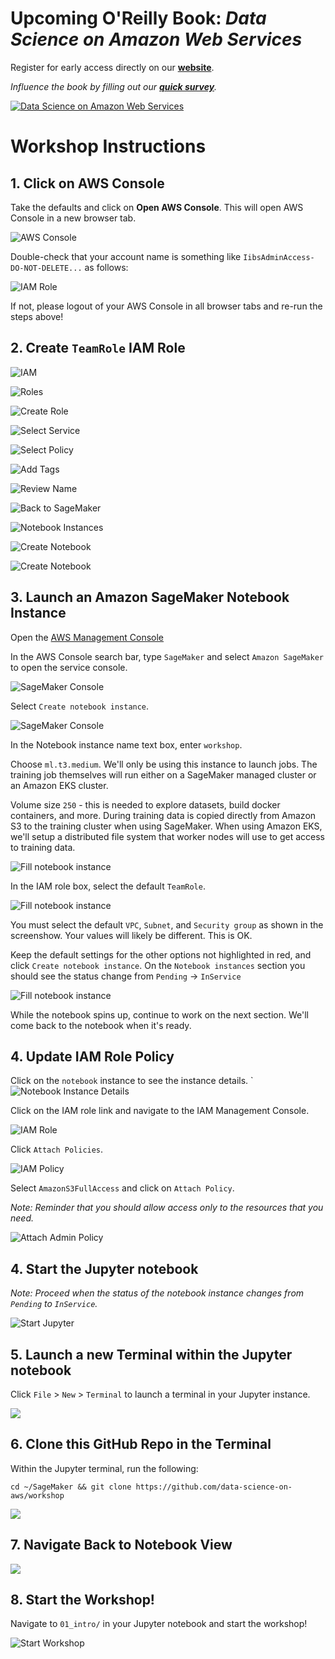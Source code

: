 # Upcoming O'Reilly Book:  _Data Science on Amazon Web Services_
Register for early access directly on our [**website**](https://datascienceonaws.com).

_Influence the book by filling out our [**quick survey**](https://www.surveymonkey.com/r/798CMZ3)._

[![Data Science on Amazon Web Services](img/data-science-on-aws-book.png)](https://datascienceonaws.com)

# Workshop Instructions

## 1. Click on AWS Console

Take the defaults and click on **Open AWS Console**. This will open AWS Console in a new browser tab.

![AWS Console](img/alt_aws_console.png)

Double-check that your account name is something like `IibsAdminAccess-DO-NOT-DELETE...` as follows:

![IAM Role](img/alt_iibsadminaccess.png)

If not, please logout of your AWS Console in all browser tabs and re-run the steps above!

## 2. Create `TeamRole` IAM Role

![IAM](img/alt_iam_1.png)

![Roles](img/alt_roles_2.png)

![Create Role](img/alt_create_role_3.png)

![Select Service](img/alt_select_service_4.png)

![Select Policy](img/alt_select_policy_5.png)

![Add Tags](img/alt_add_tags_6.png)

![Review Name](img/alt_review_name_7.png)

![Back to SageMaker](img/alt_back_to_sagemaker_8.png)

![Notebook Instances](img/alt_notebook_instances_9.png)

![Create Notebook](img/alt_create_notebook_10.png)

![Create Notebook](img/alt_create_notebook_11.png)

## 3. Launch an Amazon SageMaker Notebook Instance

Open the [AWS Management Console](https://console.aws.amazon.com/console/home)

In the AWS Console search bar, type `SageMaker` and select `Amazon SageMaker` to open the service console.

![SageMaker Console](img/setup_aws_console.png)

Select `Create notebook instance`.

![SageMaker Console](img/setup_aws_console_2.png)

In the Notebook instance name text box, enter `workshop`.

Choose `ml.t3.medium`. We'll only be using this instance to launch jobs. The training job themselves will run either on a SageMaker managed cluster or an Amazon EKS cluster.

Volume size `250` - this is needed to explore datasets, build docker containers, and more.  During training data is copied directly from Amazon S3 to the training cluster when using SageMaker.  When using Amazon EKS, we'll setup a distributed file system that worker nodes will use to get access to training data.

![Fill notebook instance](img/notebook-setup01.png)

In the IAM role box, select the default `TeamRole`.

![Fill notebook instance](img/notebook-setup02.png)

You must select the default `VPC`, `Subnet`, and `Security group` as shown in the screenshow.  Your values will likely be different.  This is OK.

Keep the default settings for the other options not highlighted in red, and click `Create notebook instance`.  On the `Notebook instances` section you should see the status change from `Pending` -> `InService`

![Fill notebook instance](img/notebook-setup03.png)

While the notebook spins up, continue to work on the next section.  We'll come back to the notebook when it's ready.

## 4. Update IAM Role Policy

Click on the `notebook` instance to see the instance details.
`
![Notebook Instance Details](img/click_notebook_instance.png)

Click on the IAM role link and navigate to the IAM Management Console.

![IAM Role](img/update_iam.png)

Click `Attach Policies`.

![IAM Policy](img/view_policies.png)
              
Select `AmazonS3FullAccess` and click on `Attach Policy`.

_Note:  Reminder that you should allow access only to the resources that you need._ 

![Attach Admin Policy](img/alt_attach_policies.png)

## 4. Start the Jupyter notebook

_Note:  Proceed when the status of the notebook instance changes from `Pending` to `InService`._

![Start Jupyter](img/start_jupyter.png)

## 5. Launch a new Terminal within the Jupyter notebook

Click `File` > `New` > `Terminal` to launch a terminal in your Jupyter instance.

![](img/launch_jupyter_terminal.png)

## 6. Clone this GitHub Repo in the Terminal

Within the Jupyter terminal, run the following:
```
cd ~/SageMaker && git clone https://github.com/data-science-on-aws/workshop
```

![](img/clone-workshop-repo.png)

## 7. Navigate Back to Notebook View

![](img/back-to-jupyter-notebook.png)

## 8. Start the Workshop!
Navigate to `01_intro/` in your Jupyter notebook and start the workshop!

![Start Workshop](img/start_workshop.png)
